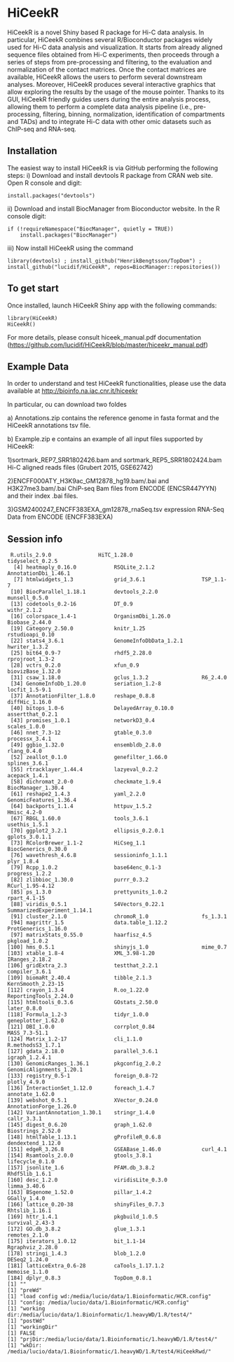 # HiCeekR
HiCeekR is a novel Shiny based R package for Hi-C data analysis. In particular, HiCeekR
combines several R/Bioconductor packages widely used for Hi-C data analysis and visualization. It
starts from already aligned sequence files obtained from Hi-C experiments, then proceeds through a
series of steps from pre-processing and filtering, to the evaluation and normalization of the contact
matrices. Once the contact matrices are available, HiCeekR allows the users to perform several
downstream analyses. Moreover, HiCeekR produces several interactive graphics that allow exploring the
results by the usage of the mouse pointer.
Thanks to its GUI, HiCeekR friendly guides users during the entire analysis process, allowing them to
perform a complete data analysis pipeline (i.e., pre-processing, filtering, binning, normalization,
identification of compartments and TADs) and to integrate Hi-C data with other omic datasets such as
ChIP-seq and RNA-seq.

## Installation

The easiest way to install HiCeekR is via GitHub performing the following steps:
i) Download and install devtools R package from CRAN web site.
Open R console and digit:

````
install.packages("devtools")
````
ii) Download and install BiocManager from Bioconductor website.
In the R console digit: 

````
if (!requireNamespace("BiocManager", quietly = TRUE))
    install.packages("BiocManager")
````

iii) Now install HiCeekR using the command

````
library(devtools) ; install_github("HenrikBengtsson/TopDom") ; install_github("lucidif/HiCeekR", repos=BiocManager::repositories())
````

## To get start

Once installed, launch HiCeekR Shiny app with the following commands:

````
library(HiCeekR)
HiCeekR()
````
For more details, please consult hiceek_manual.pdf documentation (https://github.com/lucidif/HiCeekR/blob/master/hiceekr_manual.pdf)

## Example Data

In order to understand and test HiCeekR functionalities, please use the data available at http://bioinfo.na.iac.cnr.it/hiceekr 

In particular, ou can download two foldes

a) Annotations.zip  contains the reference genome in fasta format and the HiCeekR annotations tsv file.

b) Example.zip e contains an example of all input files supported by HiCeekR:

   1)sortmark_REP7_SRR1802426.bam and sortmark_REP5_SRR1802424.bam Hi-C aligned reads files (Grubert 2015, GSE62742)
    
   2)ENCFF000ATY_H3K9ac_GM12878_hg19.bam/.bai and H3K27me3.bam/.bai ChiP-seq Bam files from ENCODE (ENCSR447YYN) and their        index .bai files.
    
   3)GSM2400247_ENCFF383EXA_gm12878_rnaSeq.tsv expression RNA-Seq Data from ENCODE (ENCFF383EXA)


## Session info

````
 R.utils_2.9.0               HiTC_1.28.0                 tidyselect_0.2.5           
  [4] heatmaply_0.16.0            RSQLite_2.1.2               AnnotationDbi_1.46.1       
  [7] htmlwidgets_1.3             grid_3.6.1                  TSP_1.1-7                  
 [10] BiocParallel_1.18.1         devtools_2.2.0              munsell_0.5.0              
 [13] codetools_0.2-16            DT_0.9                      withr_2.1.2                
 [16] colorspace_1.4-1            OrganismDbi_1.26.0          Biobase_2.44.0             
 [19] Category_2.50.0             knitr_1.25                  rstudioapi_0.10            
 [22] stats4_3.6.1                GenomeInfoDbData_1.2.1      hwriter_1.3.2              
 [25] bit64_0.9-7                 rhdf5_2.28.0                rprojroot_1.3-2            
 [28] vctrs_0.2.0                 xfun_0.9                    biovizBase_1.32.0          
 [31] csaw_1.18.0                 gclus_1.3.2                 R6_2.4.0                   
 [34] GenomeInfoDb_1.20.0         seriation_1.2-8             locfit_1.5-9.1             
 [37] AnnotationFilter_1.8.0      reshape_0.8.8               diffHic_1.16.0             
 [40] bitops_1.0-6                DelayedArray_0.10.0         assertthat_0.2.1           
 [43] promises_1.0.1              networkD3_0.4               scales_1.0.0               
 [46] nnet_7.3-12                 gtable_0.3.0                processx_3.4.1             
 [49] ggbio_1.32.0                ensembldb_2.8.0             rlang_0.4.0                
 [52] zeallot_0.1.0               genefilter_1.66.0           splines_3.6.1              
 [55] rtracklayer_1.44.4          lazyeval_0.2.2              acepack_1.4.1              
 [58] dichromat_2.0-0             checkmate_1.9.4             BiocManager_1.30.4         
 [61] reshape2_1.4.3              yaml_2.2.0                  GenomicFeatures_1.36.4     
 [64] backports_1.1.4             httpuv_1.5.2                Hmisc_4.2-0                
 [67] RBGL_1.60.0                 tools_3.6.1                 usethis_1.5.1              
 [70] ggplot2_3.2.1               ellipsis_0.2.0.1            gplots_3.0.1.1             
 [73] RColorBrewer_1.1-2          HiCseg_1.1                  BiocGenerics_0.30.0        
 [76] wavethresh_4.6.8            sessioninfo_1.1.1           plyr_1.8.4                 
 [79] Rcpp_1.0.2                  base64enc_0.1-3             progress_1.2.2             
 [82] zlibbioc_1.30.0             purrr_0.3.2                 RCurl_1.95-4.12            
 [85] ps_1.3.0                    prettyunits_1.0.2           rpart_4.1-15               
 [88] viridis_0.5.1               S4Vectors_0.22.1            SummarizedExperiment_1.14.1
 [91] cluster_2.1.0               chromoR_1.0                 fs_1.3.1                   
 [94] magrittr_1.5                data.table_1.12.2           ProtGenerics_1.16.0        
 [97] matrixStats_0.55.0          haarfisz_4.5                pkgload_1.0.2              
[100] hms_0.5.1                   shinyjs_1.0                 mime_0.7                   
[103] xtable_1.8-4                XML_3.98-1.20               IRanges_2.18.2             
[106] gridExtra_2.3               testthat_2.2.1              compiler_3.6.1             
[109] biomaRt_2.40.4              tibble_2.1.3                KernSmooth_2.23-15         
[112] crayon_1.3.4                R.oo_1.22.0                 ReportingTools_2.24.0      
[115] htmltools_0.3.6             GOstats_2.50.0              later_0.8.0                
[118] Formula_1.2-3               tidyr_1.0.0                 geneplotter_1.62.0         
[121] DBI_1.0.0                   corrplot_0.84               MASS_7.3-51.1              
[124] Matrix_1.2-17               cli_1.1.0                   R.methodsS3_1.7.1          
[127] gdata_2.18.0                parallel_3.6.1              igraph_1.2.4.1             
[130] GenomicRanges_1.36.1        pkgconfig_2.0.2             GenomicAlignments_1.20.1   
[133] registry_0.5-1              foreign_0.8-72              plotly_4.9.0               
[136] InteractionSet_1.12.0       foreach_1.4.7               annotate_1.62.0            
[139] webshot_0.5.1               XVector_0.24.0              AnnotationForge_1.26.0     
[142] VariantAnnotation_1.30.1    stringr_1.4.0               callr_3.3.1                
[145] digest_0.6.20               graph_1.62.0                Biostrings_2.52.0          
[148] htmlTable_1.13.1            gProfileR_0.6.8             dendextend_1.12.0          
[151] edgeR_3.26.8                GSEABase_1.46.0             curl_4.1                   
[154] Rsamtools_2.0.0             gtools_3.8.1                lifecycle_0.1.0            
[157] jsonlite_1.6                PFAM.db_3.8.2               Rhdf5lib_1.6.1             
[160] desc_1.2.0                  viridisLite_0.3.0           limma_3.40.6               
[163] BSgenome_1.52.0             pillar_1.4.2                GGally_1.4.0               
[166] lattice_0.20-38             shinyFiles_0.7.3            Rhtslib_1.16.1             
[169] httr_1.4.1                  pkgbuild_1.0.5              survival_2.43-3            
[172] GO.db_3.8.2                 glue_1.3.1                  remotes_2.1.0              
[175] iterators_1.0.12            bit_1.1-14                  Rgraphviz_2.28.0           
[178] stringi_1.4.3               blob_1.2.0                  DESeq2_1.24.0              
[181] latticeExtra_0.6-28         caTools_1.17.1.2            memoise_1.1.0              
[184] dplyr_0.8.3                 TopDom_0.8.1                
[1] ""
[1] "preWd"
[1] "load config wd:/media/lucio/data/1.Bioinformatic/HCR.config"
[1] "config: /media/lucio/data/1.Bioinformatic/HCR.config"
[1] "working dir:/media/lucio/data/1.Bioinformatic/1.heavyWD/1.R/test4/"
[1] "postWd"
[1] "workingDir"
[1] FALSE
[1] "prjDir:/media/lucio/data/1.Bioinformatic/1.heavyWD/1.R/test4/"
[1] "wkDir: /media/lucio/data/1.Bioinformatic/1.heavyWD/1.R/test4/HiCeekRwd/"  

````

